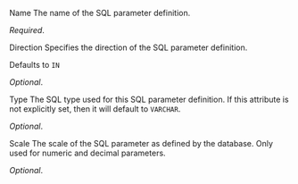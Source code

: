 
Name
The name of the SQL parameter definition.

<i>Required</i>.


Direction
Specifies the direction of the SQL parameter definition. 

Defaults to <code>IN</code> 

<i>Optional</i>.


Type
The SQL type used for this SQL parameter definition. If this attribute is not explicitly set, then it will default to <code>VARCHAR</code>.

<i>Optional</i>.


Scale
The scale of the SQL parameter as defined by the database. Only used for numeric and decimal parameters. 

<i>Optional</i>.


